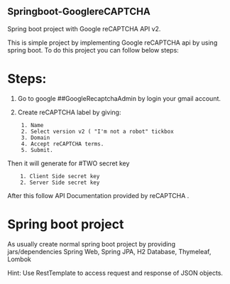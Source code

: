 ## Springboot-GooglereCAPTCHA
Spring boot project with Google reCAPTCHA API v2. 

This is simple project by implementing Google reCAPTCHA api by using spring boot. To do this project you can follow below steps:

# Steps:
1. Go to google ##GoogleRecaptchaAdmin by login your gmail account.
2. Create reCAPTCHA label by giving:

        1. Name
        2. Select version v2 ( "I'm not a robot" tickbox
        3. Domain
        4. Accept reCAPTCHA terms.
        5. Submit.
        
  Then it will generate for #TWO secret key
  
        1. Client Side secret key
        2. Server Side secret key
   After this follow API Documentation provided by reCAPTCHA .
   
   
   # Spring boot project
   As usually create normal spring boot project by providing jars/dependencies Spring Web, Spring JPA, H2 Database, Thymeleaf, Lombok
   
   Hint: Use RestTemplate to access request and response of JSON objects.
